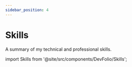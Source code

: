 ```yaml
---
sidebar_position: 4
---
```


# Skills

A summary of my technical and professional skills.

import Skills from '@site/src/components/DevFolio/Skills';

<Skills />
